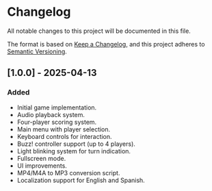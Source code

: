 # Changelog

All notable changes to this project will be documented in this file.

The format is based on [Keep a Changelog](https://keepachangelog.com/en/1.0.0/),
and this project adheres to [Semantic Versioning](https://semver.org/spec/v2.0.0.html).

## [1.0.0] - 2025-04-13

### Added

-   Initial game implementation.
-   Audio playback system.
-   Four-player scoring system.
-   Main menu with player selection.
-   Keyboard controls for interaction.
-   Buzz! controller support (up to 4 players).
-   Light blinking system for turn indication.
-   Fullscreen mode.
-   UI improvements.
-   MP4/M4A to MP3 conversion script.
-   Localization support for English and Spanish.
